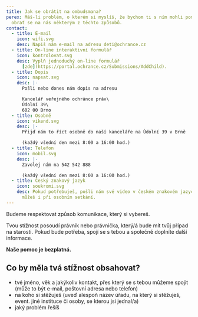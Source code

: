 ```yaml
---
title: Jak se obrátit na ombudsmana?
perex: Máš-li problém, o kterém si myslíš, že bychom ti s ním mohli pomoci,
  obrať se na nás některým z těchto způsobů.
contact:
  - title: E-mail
    icon: wifi.svg
    desc: Napiš nám e-mail na adresu deti@ochrance.cz
  - title: On-line interaktivní formulář
    icon: kontrolovat.svg
    desc: Vyplň jednoduchý on-line formulář
      [zde](https://portal.ochrance.cz/Submissions/AddChild).
  - title: Dopis
    icon: napsat.svg
    desc: |-
      Pošli nebo dones nám dopis na adresu

      Kancelář veřejného ochránce práv\
      Údolní 39\
      602 00 Brno
  - title: Osobně
    icon: vikend.svg
    desc: |-
      Přijď nám to říct osobně do naší kanceláře na Údolní 39 v Brně 

      (každý všední den mezi 8:00 a 16:00 hod.)
  - title: Telefon
    icon: mobil.svg
    desc: |-
      Zavolej nám na 542 542 888 

      (každý všední den mezi 8:00 a 16:00 hod.)
  - title: Český znakový jazyk
    icon: soukromi.svg
    desc: Pokud potřebuješ, pošli nám své video v českém znakovém jazyce. Znakovat
      můžeš i při osobním setkání.
---
```

Budeme respektovat způsob komunikace, který si vybereš.

Tvou stížnost posoudí právník nebo právnička, který/á bude mít tvůj případ na starosti. Pokud bude potřeba, spojí se s tebou a společně doplníte další informace.

**Naše pomoc je bezplatná.**

## Co by měla tvá stížnost obsahovat?

* tvé jméno, věk a jakýkoliv kontakt, přes který se s tebou můžeme spojit (může to být e-mail, poštovní adresa nebo telefon)
* na koho si stěžuješ (uveď alespoň název úřadu, na který si stěžuješ, event. jiné instituce či osoby, se kterou jsi jednal/a)
* jaký problém řešíš